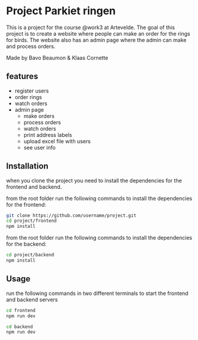 # Project Parkiet ringen

This is a project for the course @work3 at Artevelde. The goal of this project is to create a website where people can make an order for the rings for birds. The website also has an admin page where the admin can make and process orders.

Made by Bavo Beaumon & Klaas Cornette

## features

- register users
- order rings
- watch orders
- admin page
  - make orders
  - process orders
  - watch orders
  - print address labels
  - upload excel file with users
  - see user info

## Installation

when you clone the project you need to install the dependencies for the frontend and backend.

from the root folder run the following commands to install the dependencies for the frontend:
```bash
git clone https://github.com/username/project.git
cd project/frontend
npm install
```

from the root folder run the following commands to install the dependencies for the backend:
```bash
cd project/backend
npm install
```

## Usage

run the following commands in two different terminals to start the frontend and backend servers

```bash	
cd frontend
npm run dev
```

```bash	
cd backend
npm run dev
```
